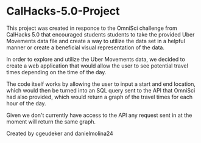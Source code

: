# CalHacks-5.0-Project

This project was created in responce to the OmniSci challenge from CalHacks 5.0 that encouraged students students to take the provided Uber Movements data file and create a way to utilize the data set in a helpful manner or create a beneficial visual representation of the data.

In order to explore and utilize the Uber Movements data, we decided to create a web application that would allow the user to see potential travel times depending on the time of the day.

The code itself works by allowing the user to input a start and end location, which would then be turned into an SQL query sent to the API that OmniSci had also provided, which would return a graph of the travel times for each hour of the day.

Given we don't currently have access to the API any request sent in at the moment will return the same graph.

Created by cgeudeker and danielmolina24
